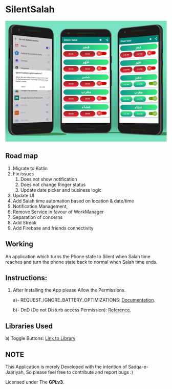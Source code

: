 # SilentSalah

![](app/Images/SalahAppMockup.png)


## Road map

1) Migrate to Kotlin
2) Fix issues 
   1) Does not show notification
   2) Does not change Ringer status
   3) Update date picker and business logic
3) Update UI
4) Add Salah time automation based on location & date/time
5) Notification Management,
6) Remove Service in favour of WorkManager
7) Separation of concerns
8) Add Streak
9) Add Firebase and friends connectivity


## Working
An application which turns the Phone state to Silent when Salah time reaches and turn the phone state back to normal when Salah time ends.

## Instructions:
1) After Installing the App please Allow the Permissions.

    a)- REQUEST_IGNORE_BATTERY_OPTIMIZATIONS: [Documentation](https://developer.android.com/training/monitoring-device-state/doze-standby "More About Battery Optimization Request").
    
    b)- DnD (Do not Disturb access Permission): [Reference](https://developer.android.com/reference/android/Manifest.permission#ACCESS_NOTIFICATION_POLICY).
  

## Libraries Used
a) Toggle Buttons: [Link to Library](https://github.com/RiccardoMoro/RMSwitch "Link to the Github page")



## NOTE
This Application is merely Developed with the intention of Sadqa-e-Jaariyah, So please feel free to contribute and report bugs :)

Licensed under The **GPLv3**.


